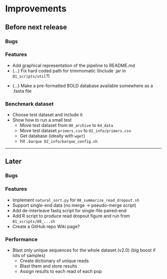 # Improvements

## Before next release

### Bugs

### Features
+ Add graphical representation of the pipeline to README.md
+ (...) Fix hard coded path for trimmomatic (Include .jar in `01_scripts/util`?)
- (...) Make a pre-formatted BOLD database available somewhere as a .fasta file

### Benchmark dataset
+ Choose test dataset and include it
+ Show how to run a small test
  - Move test dataset from `00_archive` to `04_data`
  - Move test dataset `primers.csv` to `02_info/primers.csv`
  - Get database (ideally with `wget`)
  - hit `.barque 02_info/barque_config.sh`

-------------------------

## Later

### Bugs

### Features
- Implement `natural_sort.py` for `08_summarize_read_dropout.sh`
- Support single-end data (no merge -> pseudo-merge script)
- Add de-interleave fastq script for single-file paired-end
- Add R script to produce read dropout figure and run from `01_scripts/08_...sh`
- Create a GitHub repo Wiki page?

### Performance
- Blast only unique sequences for the whole dataset (v2.0)
  (big boost if lots of samples)
  - Create dictionary of unique reads
  - Blast them and store results
  - Assign results to each read of each pop
